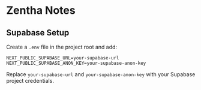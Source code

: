 # Zentha Notes

## Supabase Setup

Create a `.env` file in the project root and add:

```
NEXT_PUBLIC_SUPABASE_URL=your-supabase-url
NEXT_PUBLIC_SUPABASE_ANON_KEY=your-supabase-anon-key
```

Replace `your-supabase-url` and `your-supabase-anon-key` with your Supabase project credentials. 